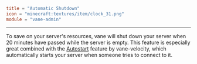 ```toml
title = "Automatic Shutdown"
icon = "minecraft:textures/item/clock_31.png"
module = "vane-admin"
```
---
To save on your server's resources, vane will shut down your server when 20 minutes have passed
while the server is empty.
This feature is especially great combined with the [Autostart](#feature-vane-velocity--autostart) feature by vane-velocity,
which automatically starts your server when someone tries to connect to it.

